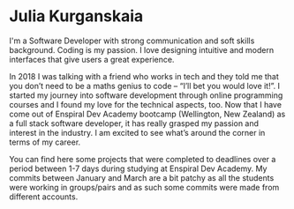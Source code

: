 # Julia Kurganskaia

I'm a Software Developer with strong communication and soft skills background. Coding is my passion. I love designing intuitive and modern interfaces that give users a great experience.

In 2018 I was talking with a friend who works in tech and they told me that you don’t need to be a maths genius to code – “I’ll bet you would love it!”. I started my journey into software development through online programming courses and I found my love for the technical aspects, too. Now that I have come out of Enspiral Dev Academy bootcamp (Wellington, New Zealand) as a full stack software developer, it has really grasped my passion and interest in the industry. I am excited to see what’s around the corner in terms of my career.

You can find here some projects that were completed to deadlines over a period between 1-7 days during studying at Enspiral Dev Academy. My commits between January and March are a bit patchy as all the students were working in groups/pairs and as such some commits were made from different accounts.
